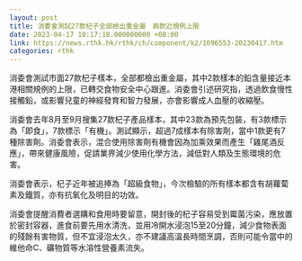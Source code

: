 ```yaml
---
layout: post
title: 消委會測試27款杞子全部檢出重金屬　兩款近規例上限
date: 2023-04-17 10:17:18.000000000 +08:00
link: https://news.rthk.hk/rthk/ch/component/k2/1696553-20230417.htm
categories: rthk
---
```


消委會測試市面27款杞子樣本，全部都檢出重金屬，其中2款樣本的鉛含量接近本港相關規例的上限，已轉交食物安全中心跟進。消委會引述研究指，透過飲食慢性接觸鉛，或影響兒童的神經發育和智力發展，亦會影響成人血壓的收縮壓。

消委會去年8月至9月搜集27款杞子產品樣本，其中23款為預先包裝，有3款標示為「即食」，7款標示「有機」。測試顯示，超過7成樣本有除害劑，當中1款更有7種除害劑。消委會表示，混合使用除害劑有機會因為加乘效果而產生「雞尾酒反應」，帶來健康風險，促請業界減少使用化學方法，減低對人類及生態環境的危害。

消委會表示，杞子近年被追捧為「超級食物」，今次檢驗的所有樣本都含有胡蘿蔔素及鐵質，亦有抗氧化及明目的功效。

消委會提醒消費者選購和食用時要留意，開封後的杞子容易受到霉菌污染，應放置於密封容器，進食前要先用水清洗，並用冷開水浸泡15至20分鐘，減少食物表面的殘餘有害物質，但不宜浸泡太久，亦不建議高溫長時間烹調，否則可能令當中的維他命C、礦物質等水溶性營養素流失。
